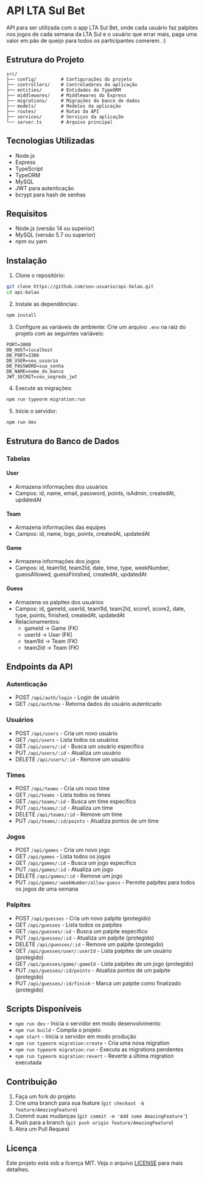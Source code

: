 # API LTA Sul Bet

API para ser utilizada com o app LTA Sul Bet, onde cada usuário faz palpites nos jogos de cada semana da LTA Sul e o usuário que errar mais, paga uma 
valor em pão de queijo para todos os participantes comerem. :)

## Estrutura do Projeto

```
src/
├── config/         # Configurações do projeto
├── controllers/    # Controladores da aplicação
├── entities/       # Entidades do TypeORM
├── middlewares/    # Middlewares do Express
├── migrations/     # Migrações do banco de dados
├── models/         # Modelos da aplicação
├── routes/         # Rotas da API
├── services/       # Serviços da aplicação
└── server.ts       # Arquivo principal
```

## Tecnologias Utilizadas

- Node.js
- Express
- TypeScript
- TypeORM
- MySQL
- JWT para autenticação
- bcrypt para hash de senhas

## Requisitos

- Node.js (versão 14 ou superior)
- MySQL (versão 5.7 ou superior)
- npm ou yarn

## Instalação

1. Clone o repositório:
```bash
git clone https://github.com/seu-usuario/api-bolao.git
cd api-bolao
```

2. Instale as dependências:
```bash
npm install
```

3. Configure as variáveis de ambiente:
Crie um arquivo `.env` na raiz do projeto com as seguintes variáveis:
```env
PORT=3000
DB_HOST=localhost
DB_PORT=3306
DB_USER=seu_usuario
DB_PASSWORD=sua_senha
DB_NAME=nome_do_banco
JWT_SECRET=seu_segredo_jwt
```

4. Execute as migrações:
```bash
npm run typeorm migration:run
```

5. Inicie o servidor:
```bash
npm run dev
```

## Estrutura do Banco de Dados

### Tabelas

#### User
- Armazena informações dos usuários
- Campos: id, name, email, password, points, isAdmin, createdAt, updatedAt

#### Team
- Armazena informações das equipes
- Campos: id, name, logo, points, createdAt, updatedAt

#### Game
- Armazena informações dos jogos
- Campos: id, team1Id, team2Id, date, time, type, weekNumber, guessAllowed, guessFinished, createdAt, updatedAt

#### Guess
- Armazena os palpites dos usuários
- Campos: id, gameId, userId, team1Id, team2Id, score1, score2, date, type, points, finished, createdAt, updatedAt
- Relacionamentos:
  - gameId -> Game (FK)
  - userId -> User (FK)
  - team1Id -> Team (FK)
  - team2Id -> Team (FK)

## Endpoints da API

### Autenticação
- POST `/api/auth/login` - Login de usuário
- GET `/api/auth/me` - Retorna dados do usuário autenticado

### Usuários
- POST `/api/users` - Cria um novo usuário
- GET `/api/users` - Lista todos os usuários
- GET `/api/users/:id` - Busca um usuário específico
- PUT `/api/users/:id` - Atualiza um usuário
- DELETE `/api/users/:id` - Remove um usuário

### Times
- POST `/api/teams` - Cria um novo time
- GET `/api/teams` - Lista todos os times
- GET `/api/teams/:id` - Busca um time específico
- PUT `/api/teams/:id` - Atualiza um time
- DELETE `/api/teams/:id` - Remove um time
- PUT `/api/teams/:id/points` - Atualiza pontos de um time

### Jogos
- POST `/api/games` - Cria um novo jogo
- GET `/api/games` - Lista todos os jogos
- GET `/api/games/:id` - Busca um jogo específico
- PUT `/api/games/:id` - Atualiza um jogo
- DELETE `/api/games/:id` - Remove um jogo
- PUT `/api/games/:weekNumber/allow-guess` - Permite palpites para todos os jogos de uma semana

### Palpites
- POST `/api/guesses` - Cria um novo palpite (protegido)
- GET `/api/guesses` - Lista todos os palpites
- GET `/api/guesses/:id` - Busca um palpite específico
- PUT `/api/guesses/:id` - Atualiza um palpite (protegido)
- DELETE `/api/guesses/:id` - Remove um palpite (protegido)
- GET `/api/guesses/user/:userId` - Lista palpites de um usuário (protegido)
- GET `/api/guesses/game/:gameId` - Lista palpites de um jogo (protegido)
- PUT `/api/guesses/:id/points` - Atualiza pontos de um palpite (protegido)
- PUT `/api/guesses/:id/finish` - Marca um palpite como finalizado (protegido)

## Scripts Disponíveis

- `npm run dev` - Inicia o servidor em modo desenvolvimento
- `npm run build` - Compila o projeto
- `npm start` - Inicia o servidor em modo produção
- `npm run typeorm migration:create` - Cria uma nova migration
- `npm run typeorm migration:run` - Executa as migrations pendentes
- `npm run typeorm migration:revert` - Reverte a última migration executada

## Contribuição

1. Faça um fork do projeto
2. Crie uma branch para sua feature (`git checkout -b feature/AmazingFeature`)
3. Commit suas mudanças (`git commit -m 'Add some AmazingFeature'`)
4. Push para a branch (`git push origin feature/AmazingFeature`)
5. Abra um Pull Request

## Licença

Este projeto está sob a licença MIT. Veja o arquivo [LICENSE](LICENSE) para mais detalhes. 
